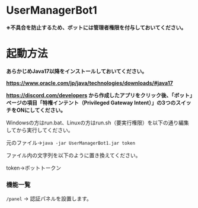 # UserManagerBot1

**※不具合を防止するため、ボットには管理者権限を付与しておいてください。**

# 起動方法

**あらかじめJava17以降をインストールしておいてください。**

**https://www.oracle.com/jp/java/technologies/downloads/#java17**

**https://discord.com/developers から作成したアプリをクリック後、「ボット」ページの項目「特権インテント（Privileged Gateway Intent）」の3つのスイッチをONにしてください。**

Windowsの方はrun.bat、Linuxの方はrun.sh（要実行権限）を以下の通り編集してから実行してください。

元のファイル→`java -jar UserManagerBot1.jar token`

ファイル内の文字列を以下のように置き換えてください。

token→ボットトークン

### 機能一覧

`/panel` → 認証パネルを設置します。
